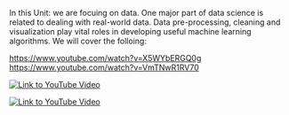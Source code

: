 In this Unit: 
we are focuing on data. One major part of data science is related to dealing with real-world data. Data pre-processing, cleaning and visualization play vital roles in developing useful machine learning algorithms. We will cover the folloing: 


https://www.youtube.com/watch?v=X5WYbERGQ0g
https://www.youtube.com/watch?v=VmTNwR1RV70

[![Link to YouTube Video](https://img.youtube.com/vi/VmTNwR1RV70/0.jpg)](https://www.youtube.com/watch?v=VmTNwR1RV70)

[![Link to YouTube Video](https://img.youtube.com/vi/3hr03qPD51M/0.jpg)](https://www.youtube.com/watch?v=3hr03qPD51M)
